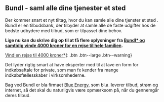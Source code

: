 ## Bundl - saml alle dine tjenester et sted

Der kommer snart et nyt tiltag, hvor du kan samle alle dine tjenster et sted . Bundl er en tilbudsbank, der tilbyder at samle alle de faste udgifter hos de bedste udbydere med tilbud, som er tilpasset dine behov.

**Lige nu kan du skrive dig op til at få flere oplysninger fra [Bundl\* og samtidig vinde 4000 kroner for en rejse til hele familien](/go/pa/bundl/).**

[Vind en rejse til 4000 kroner\*](/go/pa/bundl/){: .btn .btn--large .btn--warning}

Det lyder rigtig smart at have eksperter med til at lave en form for indkøbsaftale for private, som man fx kender fra mange indkøbsfællesskaber i virksomhederne.

Bag ved Bundl er bla firmaet [Blue Energy](https://www.blueenergy.dk/), som bl.a. leverer tilbud, strøm og internet, så det skal du naturligvis være opmærksom på, når du gennemgår deres tilbud.
